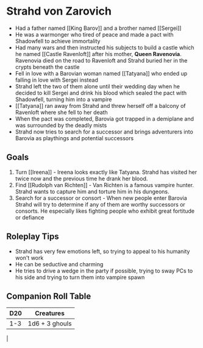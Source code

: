 # Strahd von Zarovich
* Had a father named [[King Barov]] and a brother named [[Sergei]]
* He was a warmonger who tired of peace and made a pact with Shadowfell to achieve immortality
* Had many wars and then instructed his subjects to build a castle which he named [[Castle Ravenloft]] after his mother, **Queen Ravenovia**. Ravenovia died on the road to Ravenloft and Strahd buried her in the crypts beneath the castle
* Fell in love with a Barovian woman named [[Tatyana]] who ended up falling in love with Sergei instead
* Strahd left the two of them alone until their wedding day when he decided to kill Sergei and drink his blood which sealed the pact with Shadowfell, turning him into a vampire
* [[Tatyana]] ran away from Strahd and threw herself off a balcony of Ravenloft where she fell to her death
* When the pact was completed, Barovia got trapped in a demiplane and was surrounded by the deadly mists
* Strahd now tries to search for a successor and brings adventurers into Barovia as playthings and potential successors

## Goals
1. Turn [[Ireena]] - Ireena looks exactly like Tatyana. Strahd has visited her twice now and the previous time he drank her blood.
2. Find [[Rudolph van Richten]] - Van Richten is a famous vampire hunter. Strahd wants to capture him and torture him in his dungeons.
3. Search for a successor or consort - When new people enter Barovia Strahd will try to determine if any of them are worthy successors or consorts. He especially likes fighting people who exhibit great fortitude or defiance

## Roleplay Tips
* Strahd has very few emotions left, so trying to appeal to his humanity won't work
* He can be seductive and charming
* He tries to drive a wedge in the party if possible, trying to sway PCs to his side and trying to turn them into vampire spawn

## Companion Roll Table
| D20 | Creatures |
| --- | --- |
| 1-3| 1d6 + 3 ghouls 
|
